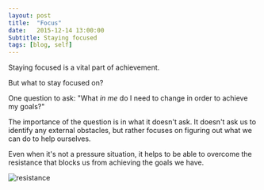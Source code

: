 ```yaml
---
layout: post
title:  "Focus"
date:   2015-12-14 13:00:00
Subtitle: Staying focused
tags: [blog, self]
---
```


Staying focused is a vital part of achievement. 

But what to stay focused on?

One question to ask: "What *in me* do I need to change in order to achieve my goals?"

The importance of the question is in what it doesn't ask. It doesn't ask us to identify any external obstacles, but rather focuses on figuring out what we can do to help ourselves. 

Even when it's not a pressure situation, it helps to be able to overcome the resistance that blocks us from achieving the goals we have. 

![resistance][resistance] 

[resistance]: http://i.imgur.com/Zu8hEtt.png
